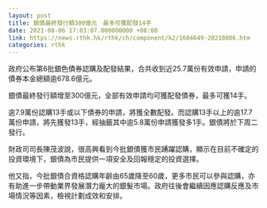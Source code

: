 ```yaml
---
layout: post
title: 銀債最終發行額300億元　最多可獲配發14手
date: 2021-08-06 17:03:07.000000000 +08:00
link: https://news.rthk.hk/rthk/ch/component/k2/1604649-20210806.htm
categories: rthk
---
```


政府公布第6批銀色債券認購及配發結果，合共收到近25.7萬份有效申請，申請的債券本金總額逾678.6億元。

銀債最終發行額增至300億元，全部有效申請均可獲配發債券，最多可獲14手。

逾7.9萬份認購13手或以下債券的申請，將獲全數配發。而認購13手以上的逾17.7萬份申請，將先獲發13手，經抽籤其中逾5.8萬份申請獲發多1手。銀債將於下周二發行。

財政司司長陳茂波說，很高興看到今批銀債獲市民踴躍認購，顯示在目前不確定的投資環境下，銀債為市民提供一項安全及回報穩定的投資選擇。

他又指，今批銀債合資格認購年齡由65歲降至60歲，更多市民可以參與認購，亦有助進一步帶動業界發展潛力龐大的銀髮市場。政府往後會繼續因應認購反應及市場情況等因素，檢視計劃成效和安排。
